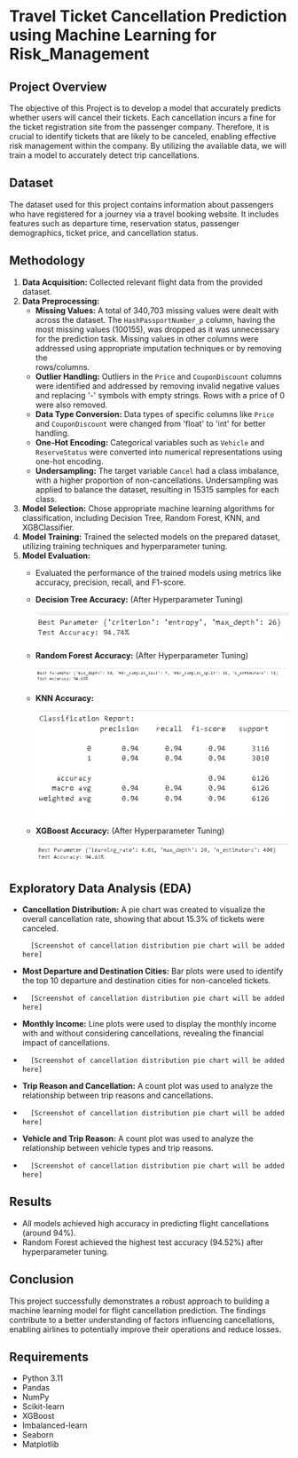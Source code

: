 # Travel Ticket Cancellation Prediction using Machine Learning for Risk_Management

## Project Overview

The objective of this Project is to develop a model that accurately predicts whether users will cancel their tickets. Each cancellation incurs a fine for the ticket registration site from the passenger company. Therefore, it is crucial to identify tickets that are likely to be canceled, enabling effective risk management within the company. By utilizing the available data, we will train a model to accurately detect trip cancellations.

## Dataset

The dataset used for this project contains information about passengers who have registered for a journey via a travel booking website. It includes features such as departure time, reservation status, passenger demographics, ticket price, and cancellation status.

## Methodology

1. **Data Acquisition:** Collected relevant flight data from the provided dataset.
2. **Data Preprocessing:**
   * **Missing Values:** A total of 340,703 missing values were dealt with across the dataset. The `HashPassportNumber_p` column, having the most missing values (100155), was 
     dropped as it was unnecessary for the prediction task. Missing values in other columns were addressed using appropriate imputation techniques or by removing the     
     rows/columns.
   * **Outlier Handling:** Outliers in the `Price` and `CouponDiscount` columns were identified and addressed by removing invalid negative values and replacing '-' symbols 
     with empty strings. Rows with a price of 0 were also removed.
   * **Data Type Conversion:** Data types of specific columns like `Price` and `CouponDiscount` were changed from 'float' to 'int' for better handling.
   * **One-Hot Encoding:** Categorical variables such as `Vehicle` and `ReserveStatus` were converted into numerical representations using one-hot encoding.
   * **Undersampling:** The target variable `Cancel` had a class imbalance, with a higher proportion of non-cancellations. Undersampling was applied to balance the dataset, resulting in 15315 samples for each class.
3. **Model Selection:** Chose appropriate machine learning algorithms for classification, including Decision Tree, Random Forest, KNN, and XGBClassifier.
4. **Model Training:** Trained the selected models on the prepared dataset, utilizing training techniques and hyperparameter tuning.
5. **Model Evaluation:** 
    * Evaluated the performance of the trained models using metrics like accuracy, precision, recall, and F1-score.
    * **Decision Tree Accuracy:**   (After Hyperparameter Tuning)

       ![Decision Tree Accuracy](images/Decision_Tree_After_Hyperparameter_Tuning_SS.PNG "Decision Tree Accuracy") 
    * **Random Forest Accuracy:**   (After Hyperparameter Tuning)

      ![Random Forest Accuracy](images/Random_forest_after_Hyperparameter_Tuning_SS.PNG "Random Forest Accuracy")
    * **KNN Accuracy:**

      ![KNN Accuracy](images/KNN_SS.PNG "KNN Accuracy")
    * **XGBoost Accuracy:**    (After Hyperparameter Tuning)

      ![XGBoost Accuracy](images/XGBClassifer_after_Hyperparameter_Tuning_SS.PNG "XGBoost Accuracy")


## Exploratory Data Analysis (EDA)

* **Cancellation Distribution:** A pie chart was created to visualize the overall cancellation rate, showing that about 15.3% of tickets were canceled.
    <!-- Placeholder for Cancellation Distribution Pie Chart -->
        [Screenshot of cancellation distribution pie chart will be added here]
* **Most Departure and Destination Cities:** Bar plots were used to identify the top 10 departure and destination cities for non-canceled tickets.
* <!-- Placeholder for Cancellation Distribution Pie Chart -->
        [Screenshot of cancellation distribution pie chart will be added here]
* **Monthly Income:** Line plots were used to display the monthly income with and without considering cancellations, revealing the financial impact of cancellations.
* <!-- Placeholder for Cancellation Distribution Pie Chart -->
        [Screenshot of cancellation distribution pie chart will be added here]
* **Trip Reason and Cancellation:** A count plot was used to analyze the relationship between trip reasons and cancellations.
* <!-- Placeholder for Cancellation Distribution Pie Chart -->
        [Screenshot of cancellation distribution pie chart will be added here]
* **Vehicle and Trip Reason:** A count plot was used to analyze the relationship between vehicle types and trip reasons.
* <!-- Placeholder for Cancellation Distribution Pie Chart -->
        [Screenshot of cancellation distribution pie chart will be added here]

## Results

* All models achieved high accuracy in predicting flight cancellations (around 94%).
* Random Forest achieved the highest test accuracy (94.52%) after hyperparameter tuning.

## Conclusion

This project successfully demonstrates a robust approach to building a machine learning model for flight cancellation prediction. The findings contribute to a better understanding of factors influencing cancellations, enabling airlines to potentially improve their operations and reduce losses.

## Requirements

* Python 3.11
* Pandas
* NumPy
* Scikit-learn
* XGBoost
* Imbalanced-learn
* Seaborn
* Matplotlib
